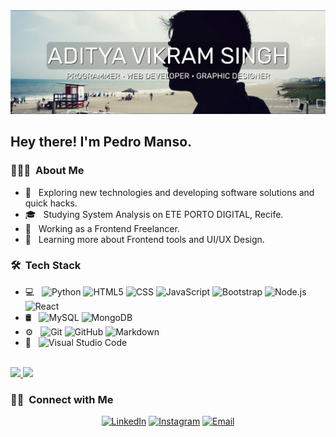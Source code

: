 <img src="https://raw.githubusercontent.com/AVS1508/AVS1508/master/assets/Aditya%20Vikram%20Singh%20Banner.png">

<h2> Hey there! I'm Pedro Manso.</h2>

<h3> 👨🏻‍💻 &nbsp;About Me </h3>

- 🤔 &nbsp; Exploring new technologies and developing software solutions and quick hacks.
- 🎓 &nbsp; Studying System Analysis on ETE PORTO DIGITAL, Recife.
- 💼 &nbsp; Working as a Frontend Freelancer.
- 🌱 &nbsp; Learning more about Frontend tools and UI/UX Design.

<h3> 🛠 &nbsp;Tech Stack</h3>

- 💻 &nbsp;
  ![Python](https://img.shields.io/badge/-Python-333333?style=flat&logo=python)
  ![HTML5](https://img.shields.io/badge/-HTML5-333333?style=flat&logo=HTML5)
  ![CSS](https://img.shields.io/badge/-CSS-333333?style=flat&logo=CSS3&logoColor=1572B6)
  ![JavaScript](https://img.shields.io/badge/-JavaScript-333333?style=flat&logo=javascript)
  ![Bootstrap](https://img.shields.io/badge/-Bootstrap-333333?style=flat&logo=bootstrap&logoColor=563D7C)
  ![Node.js](https://img.shields.io/badge/-Node.js-333333?style=flat&logo=node.js)
  ![React](https://img.shields.io/badge/-React-333333?style=flat&logo=react)
- 🛢 &nbsp;
  ![MySQL](https://img.shields.io/badge/-MySQL-333333?style=flat&logo=mysql)
  ![MongoDB](https://img.shields.io/badge/-MongoDB-333333?style=flat&logo=mongodb)
- ⚙️ &nbsp;
  ![Git](https://img.shields.io/badge/-Git-333333?style=flat&logo=git)
  ![GitHub](https://img.shields.io/badge/-GitHub-333333?style=flat&logo=github)
  ![Markdown](https://img.shields.io/badge/-Markdown-333333?style=flat&logo=markdown)
- 🔧 &nbsp;
  ![Visual Studio Code](https://img.shields.io/badge/-Visual%20Studio%20Code-333333?style=flat&logo=visual-studio-code&logoColor=007ACC)

<br/>

<a href="https://github.com/pedromansope">
  <img height="180em" src="https://github-readme-stats.vercel.app/api?username=pedromansope&theme=buefy&show_icons=true" />
  <img height="180em" src="https://github-readme-stats.vercel.app/api/top-langs/?username=pedromansope&theme=buefy&layout=compact" />
</a>

<br/>

<h3> 🤝🏻 &nbsp;Connect with Me </h3>

<p align="center">
<a href="https://www.linkedin.com/in/pedromansope/"><img alt="LinkedIn" src="https://img.shields.io/badge/LinkedIn-PedroManso-blue?style=flat-square&logo=linkedin"></a>
<a href="https://www.instagram.com/devmanso/"><img alt="Instagram" src="https://img.shields.io/badge/Instagram-devmanso_-blue?style=flat-square&logo=instagram"></a>
<a href="mailto:pedrolucasmppe@gmail.com"><img alt="Email" src="https://img.shields.io/badge/Email-pedrolucasmppe@gmail.com-blue?style=flat-square&logo=gmail"></a>
</p>

